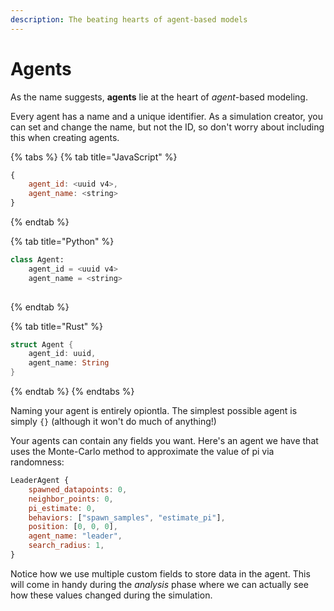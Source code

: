 ```yaml
---
description: The beating hearts of agent-based models
---
```


# Agents

As the name suggests, **agents** lie at the heart of _agent_-based modeling.

Every agent has a name and a unique identifier. As a simulation creator, you can set and change the name, but not the ID, so don't worry about including this when creating agents.

{% tabs %}
{% tab title="JavaScript" %}
```javascript
{
    agent_id: <uuid v4>,
    agent_name: <string>
}
```
{% endtab %}

{% tab title="Python" %}
```python
class Agent:
    agent_id = <uuid v4>
    agent_name = <string>
    
```
{% endtab %}

{% tab title="Rust" %}
```rust
struct Agent {
    agent_id: uuid,
    agent_name: String
}
```
{% endtab %}
{% endtabs %}

Naming your agent is entirely opiontla. The simplest possible agent is simply `{}` \(although it won't do much of anything!\)

Your agents can contain any fields you want. Here's an agent we have that uses the Monte-Carlo method to approximate the value of pi via randomness:

```javascript
LeaderAgent {
    spawned_datapoints: 0,
    neighbor_points: 0,
    pi_estimate: 0,
    behaviors: ["spawn_samples", "estimate_pi"],
    position: [0, 0, 0],
    agent_name: "leader",
    search_radius: 1,
}
```

Notice how we use multiple custom fields to store data in the agent. This will come in handy during the _analysis_ phase where we can actually see how these values changed during the simulation.

### 

